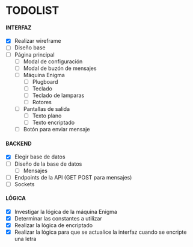 # TODOLIST

#### INTERFAZ

* [X] Realizar wireframe
* [ ] Diseño base
* [ ] Página principal
  * [ ] Modal de configuración
  * [ ] Modal de buzón de mensajes
  * [ ] Máquina Enigma
    * [ ] Plugboard
    * [ ] Teclado
    * [ ] Teclado de lamparas
    * [ ] Rotores
  * [ ] Pantallas de salida
    * [ ] Texto plano
    * [ ] Texto encriptado
  * [ ] Botón para enviar mensaje

#### BACKEND

* [X] Elegir base de datos
* [ ] Diseño de la base de datos
  * [ ] Mensajes
* [ ] Endpoints de la API (GET POST para mensajes)
* [ ] Sockets

#### LÓGICA

* [X] Investigar la lógica de la máquina Enigma
* [X] Determinar las constantes a utilizar
* [X] Realizar la lógica de encriptado
* [X] Realizar la lógica para que se actualice la interfaz cuando se encripte una letra
